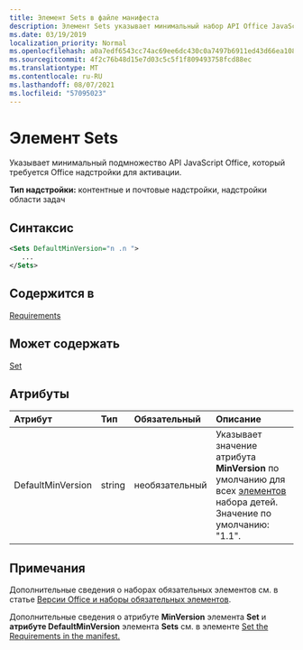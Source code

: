 ```yaml
---
title: Элемент Sets в файле манифеста
description: Элемент Sets указывает минимальный набор API Office JavaScript, необходимый Office надстройки для активации.
ms.date: 03/19/2019
localization_priority: Normal
ms.openlocfilehash: a0a7edf6543cc74ac69ee6dc430c0a7497b6911ed43d66ea1082c0d477255948
ms.sourcegitcommit: 4f2c76b48d15e7d03c5c5f1f809493758fcd88ec
ms.translationtype: MT
ms.contentlocale: ru-RU
ms.lasthandoff: 08/07/2021
ms.locfileid: "57095023"
---
```

# <a name="sets-element"></a>Элемент Sets

Указывает минимальный подмножество API JavaScript Office, который требуется Office надстройки для активации.

**Тип надстройки:** контентные и почтовые надстройки, надстройки области задач

## <a name="syntax"></a>Синтаксис

```XML
<Sets DefaultMinVersion="n .n ">
   ...
</Sets>
```

## <a name="contained-in"></a>Содержится в

[Requirements](requirements.md)

## <a name="can-contain"></a>Может содержать

[Set](set.md)

## <a name="attributes"></a>Атрибуты

|Атрибут|Тип|Обязательный|Описание|
|:-----|:-----|:-----|:-----|
|DefaultMinVersion|string|необязательный|Указывает значение атрибута **MinVersion** по умолчанию для всех [элементов](set.md) набора детей. Значение по умолчанию: "1.1".|

## <a name="remarks"></a>Примечания

Дополнительные сведения о наборах обязательных элементов см. в статье [Версии Office и наборы обязательных элементов](../../develop/office-versions-and-requirement-sets.md).

Дополнительные сведения о атрибуте **MinVersion** элемента **Set** и **атрибуте DefaultMinVersion** элемента **Sets** см. в элементе [Set the Requirements in the manifest.](../../develop/specify-office-hosts-and-api-requirements.md#set-the-requirements-element-in-the-manifest)

